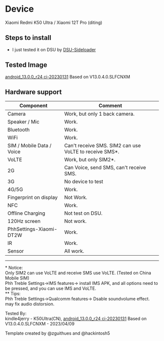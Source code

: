 # Device

Xiaomi Redmi K50 Ultra / Xiaomi 12T Pro (diting)

## Steps to install

* I just tested it on DSU by [DSU-Sideloader](https://github.com/VegaBobo/DSU-Sideloader)

## Tested Image

[android_13.0.0_r24 ci-20230131](https://github.com/TrebleDroid/treble_experimentations/releases/tag/ci-20230131) Based on V13.0.4.0.SLFCNXM  

## Hardware support

| Component                 |      Comment                                              |
|---------------------------|-----------------------------------------------------------|
| Camera                    | Work, but only 1 back camera.                             |
| Speaker / Mic             | Work.                                                     |
| Bluetooth                 | Work.                                                     |
| WiFi                      | Work.                                                     |
| SIM / Mobile Data / Voice | Can't receive SMS. SIM2 can use VoLTE to receive SMS*.    |
| VoLTE                     | Work, but only SIM2*.                                     |
| 2G                        | Can Voice, send SMS, can't receive SMS.                   |
| 3G                        | No device to test                                         |
| 4G/5G                     | Work.                                                     |
| Fingerprint on display    | Not Work.                                                 |
| NFC                       | Work.                                                     |
| Offline Charging          | Not test on DSU.                                          |
| 120Hz screen              | Not work.                                                 |
| PhhSettings-Xiaomi-DT2W   | Work.                                                     |
| IR                        | Work.                                                     |
| Sensor                    | All work.                                                 |
---
\* Notice:  
Only SIM2 can use VoLTE and receive SMS use VoLTE. (Tested on China Mobile SIM)  
Phh Treble Settings->IMS features-> install IMS APK, and all options need to be pressed, and you can use IMS and VoLTE.  
\** Tips:  
Phh Treble Settings->Qualcomm features-> Dsable soundvolume effect. may fix audio distorsion.  

Tested By:   
kindle4jerry - K50Ultra(CN), [android_13.0.0_r24 ci-20230131](https://github.com/TrebleDroid/treble_experimentations/releases/tag/ci-20230131) Based on V13.0.4.0.SLFCNXM - 2023/04/09  

Template created by @zguithues and @hackintosh5